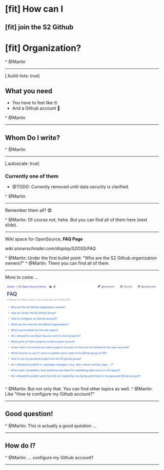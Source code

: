 # [fit] How can I
## [fit] **join the S2 Github**
# [fit] Organization?

^ @Martin

---

[.build-lists: true]

## What you need

- You have to feel like 🤓
- And a Github account 🚀

^ @Martin

---

## Whom Do I write?

^ @Martin

---

[.autoscale: true]

### Currently one of them

- @TODO: Currently removed until data security is clarified.

^ @Martin

---

Remember them all? 😨

^ @Martin: Of course not, hehe. But you can find all of them here (next slide).

---

Wiki space for OpenSource, **FAQ Page**

_wiki.sinnerschrader.com/display/S2OSS/FAQ_

^ @Martin: Under the first bullet point: "Who are the S2 Github organization owners?"
^ @Martin: There you can find all of them.

---

More to come ...

![inline](images/wiki-faq.png)

^ @Martin: But not only that. You can find other topics as well.
^ @Martin: Like "How to configure my Github account?"

---

## Good question!

^ @Martin: This is actually a good question ...

---

## How do I?

^ @Martin: ... configure my Github account?

---
